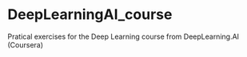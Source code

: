 # DeepLearningAI_course
Pratical exercises for the Deep Learning course from DeepLearning.AI (Coursera)
